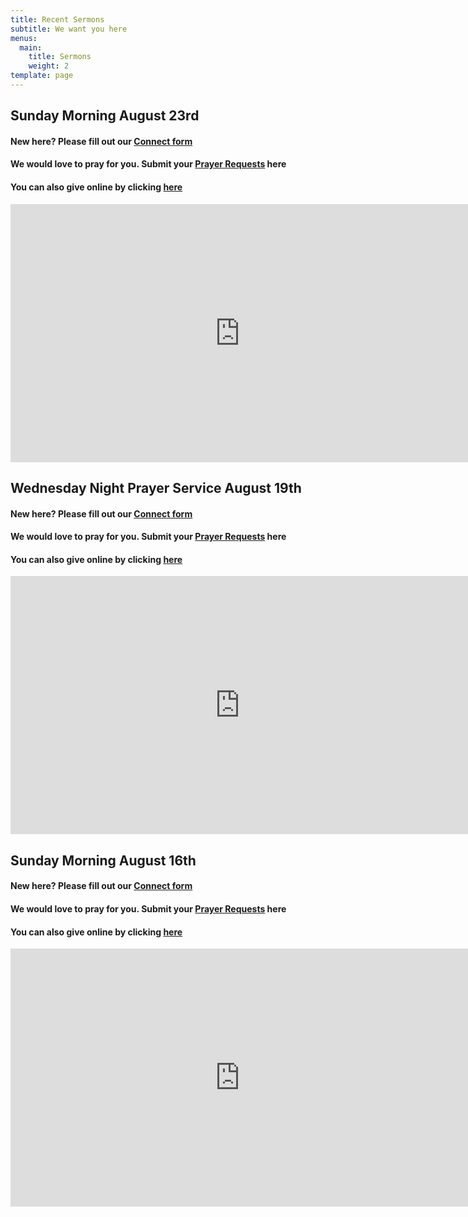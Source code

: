 ```yaml
---
title: Recent Sermons
subtitle: We want you here
menus:
  main:
    title: Sermons
    weight: 2
template: page
---
```


## Sunday Morning August 23rd

#### New here? Please fill out our [Connect form](https://forms.gle/651RQkxsmr3C6CMV8)

#### We would love to pray for you. Submit your [Prayer Requests](https://forms.gle/duinCZesEGRo8xDs9) here

#### You can also give online by clicking [here ](https://www.paypal.com/donate?token=APA1ks4U3V6JOxzuntrAav2SY3IwF00rG2b6ApXekWj0qzYBtCFyqAUQ-p5XiqwCavaHHkicOP63ltct)
<iframe src="https://www.facebook.com/plugins/video.php?href=https%3A%2F%2Fwww.facebook.com%2Fjohn.coker.75%2Fvideos%2F3549823721734480%2F&show_text=false&width=734&appId=602903760200196&height=413" width="734" height="413" style="border:none;overflow:hidden" scrolling="no" frameborder="0" allowTransparency="true" allow="encrypted-media" allowFullScreen="true"></iframe>


## Wednesday Night Prayer Service August 19th

#### New here? Please fill out our [Connect form](https://forms.gle/651RQkxsmr3C6CMV8)

#### We would love to pray for you. Submit your [Prayer Requests](https://forms.gle/duinCZesEGRo8xDs9) here

#### You can also give online by clicking [here ](https://www.paypal.com/donate?token=APA1ks4U3V6JOxzuntrAav2SY3IwF00rG2b6ApXekWj0qzYBtCFyqAUQ-p5XiqwCavaHHkicOP63ltct)

<iframe src="https://www.facebook.com/plugins/video.php?href=https%3A%2F%2Fwww.facebook.com%2Fjohn.coker.75%2Fvideos%2F3538968472820005%2F&show_text=false&width=734&appId=602903760200196&height=413" width="734" height="413" style="border:none;overflow:hidden" scrolling="no" frameborder="0" allowTransparency="true" allow="encrypted-media" allowFullScreen="true"></iframe>


## Sunday Morning August 16th

#### New here? Please fill out our [Connect form](https://forms.gle/651RQkxsmr3C6CMV8)

#### We would love to pray for you. Submit your [Prayer Requests](https://forms.gle/duinCZesEGRo8xDs9) here

#### You can also give online by clicking [here ](https://www.paypal.com/donate?token=APA1ks4U3V6JOxzuntrAav2SY3IwF00rG2b6ApXekWj0qzYBtCFyqAUQ-p5XiqwCavaHHkicOP63ltct)

<iframe src="https://www.facebook.com/plugins/video.php?href=https%3A%2F%2Fwww.facebook.com%2Fjohn.coker.75%2Fvideos%2F3528681930515326%2F&show_text=false&width=734&appId=602903760200196&height=413" width="734" height="413" style="border:none;overflow:hidden" scrolling="no" frameborder="0" allowTransparency="true" allow="encrypted-media" allowFullScreen="true"></iframe>

